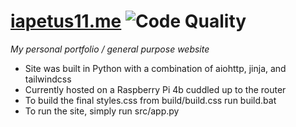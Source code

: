 # [iapetus11.me](https://iapetus11.me) ![Code Quality](https://www.codefactor.io/repository/github/iapetus-11/iapetus11.me/badge)
*My personal portfolio / general purpose website*

* Site was built in Python with a combination of aiohttp, jinja, and tailwindcss
* Currently hosted on a Raspberry Pi 4b cuddled up to the router
* To build the final styles.css from build/build.css run build.bat
* To run the site, simply run src/app.py

